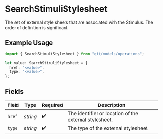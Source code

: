 # SearchStimuliStylesheet

The set of external style sheets that are associated with the Stimulus. The order of definition is significant.

## Example Usage

```typescript
import { SearchStimuliStylesheet } from "qti/models/operations";

let value: SearchStimuliStylesheet = {
  href: "<value>",
  type: "<value>",
};
```

## Fields

| Field                                                  | Type                                                   | Required                                               | Description                                            |
| ------------------------------------------------------ | ------------------------------------------------------ | ------------------------------------------------------ | ------------------------------------------------------ |
| `href`                                                 | *string*                                               | :heavy_check_mark:                                     | The identifier or location of the external stylesheet. |
| `type`                                                 | *string*                                               | :heavy_check_mark:                                     | The type of the external stylesheet.                   |